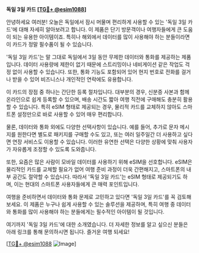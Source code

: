 **독일 3일 카드 [[TG💪+ @esim1088](https://t.me/s/esim1088)]**

안녕하세요 여러분! 오늘은 독일에서 잠시 머물며 편리하게 사용할 수 있는 '독일 3일 카드'에 대해 자세히 알아보려고 합니다. 이 제품은 단기 방문객이나 여행자들에게 큰 도움이 되는 유용한 아이템이죠. 특히나 해외에서 데이터를 많이 사용해야 하는 분들이라면 이 카드가 정말 필수품이 될 수 있습니다.

'독일 3일 카드'는 말 그대로 독일에서 3일 동안 무제한 데이터와 통화를 제공하는 제품입니다. 데이터 사용량에 제한이 없기 때문에 스트리밍이나 네비게이션 같은 작업도 걱정 없이 사용할 수 있습니다. 또한, 통화 기능도 포함되어 있어 현지 번호로 전화를 걸거나 받을 수 있어 비즈니스나 개인적인 연락에도 유용합니다.

이 카드의 장점 중 하나는 간단한 등록 절차입니다. 대부분의 경우, 신분증 사본과 함께 온라인으로 쉽게 등록할 수 있으며, 배송 시간도 짧아 여행 직전에 구매해도 충분히 활용할 수 있습니다. 특히 eSIM 형태로 제공되는 경우, 물리적 카드를 교체하지 않아도 스마트폰 설정만으로 바로 사용할 수 있어 매우 편리합니다.

물론, 데이터와 통화 외에도 다양한 선택사항이 있습니다. 예를 들어, 추가로 문자 메시지를 원한다면 별도로 패키지를 구매할 수도 있고, 또는 여러 일주일간 더 사용하고 싶다면 연장 서비스도 이용할 수 있습니다. 이러한 유연한 선택은 다양한 상황에 맞춰 사용자가 자유롭게 조정할 수 있도록 도와줍니다.

또한, 요즘은 많은 사람이 모바일 데이터를 사용하기 위해 eSIM을 선호합니다. eSIM은 물리적인 카드를 교체할 필요가 없어 여행 준비 과정이 더욱 간편해지고, 스마트폰의 내부 공간도 절약할 수 있습니다. 따라서 '독일 3일 카드'는 eSIM 형태로 제공되기도 하며, 이는 현대의 스마트폰 사용자들에게 큰 매력 포인트입니다.

여행을 준비하면서 데이터와 통화 문제로 고민하고 있다면 '독일 3일 카드'를 꼭 검토해 보세요. 이 제품은 누구나 쉽게 사용할 수 있는 솔루션을 제공하며, 특히 여행 중 데이터와 통화를 많이 사용해야 하는 분들에게는 필수적인 아이템이 될 것입니다.

여기까지 '독일 3일 카드'에 대한 소개였습니다. 더 자세한 정보를 알고 싶으신 분들은 아래 링크를 통해 문의하시면 됩니다. 즐거운 여행 되세요! 

[[TG💪+ @esim1088](https://t.me/s/esim1088) ![Image](https://i.postimg.cc/Y0z9fWf4/image.png)]